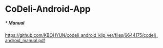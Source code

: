 # CoDeli-Android-App




##### * Manual



https://github.com/KBOHYUN/codeli_android_klip_ver/files/6644175/codeli_android_manual.pdf



